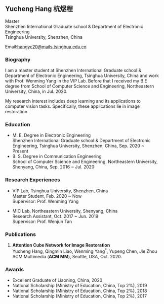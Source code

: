 ## Yucheng Hang 杭煜程
Master  
Shenzhen International Graduate school & Department of Electronic Engineering  
Tsinghua University, Shenzhen, China  

Email:hangyc20@mails.tsinghua.edu.cn

### Biography
I am a master student at Shenzhen International Graduate school & Department of Electronic Engineering, Tsinghua University, China and work with Prof. Wenming Yang in the VIP Lab. Before that I received my B.E degree from School of Computer Science and Engineering, Northeastern University, China, in Jul. 2020.

My research interest includes deep learning and its applications to computer vision tasks. Specifically, these applications lie in image restoration.

### Education
- M. E. Degree in Electronic Engineering  
  Shenzhen International Graduate school & Department of Electronic Engineering, Tsinghua University, Shenzhen, China, Sep. 2020 ~ Present  
- B. S. Degree in Communication Engineering  
  School of Computer Science and Engineering, Northeastern University, Shenyang, China, Sep. 2016 ~ Jul. 2020  

### Research Experiences
- VIP Lab, Tsinghua University, Shenzhen, China  
  Master Student, Feb. 2020 ~ Now  
  Supervisor: Prof. Wenming Yang  

- MIC Lab, Northeastern University, Shenyang, China  
  Research Assistant, Oct. 2017 ~ Jun. 2019  
  Supervisor: Prof. Wenjun Tan  

### Publications
1. **Attention Cube Network for Image Restoration**  
   Yucheng Hang, Qingmin Liao, Wenming Yang<sup>*</sup>, Yupeng Chen, Jie Zhou  
   ACM Multimedia (**ACM MM**), Seattle, USA, Oct. 2020.

### Awards
- Excellent Graduate of Liaoning, China, 2020  
- National Scholarship (Ministry of Education, China, Top 2%), 2019  
- National Scholarship (Ministry of Education, China, Top 2%), 2018  
- National Scholarship (Ministry of Education, China, Top 2%), 2017
